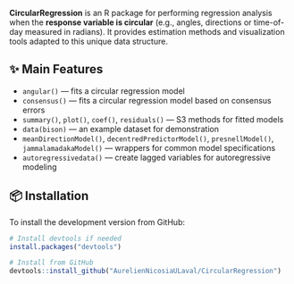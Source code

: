 

**CircularRegression** is an R package for performing regression analysis when the **response variable is circular** (e.g., angles, directions or time-of-day measured in radians). It provides estimation methods and visualization tools adapted to this unique data structure.

## ✨ Main Features

- `angular()` — fits a circular regression model
- `consensus()` — fits a circular regression model based on consensus errors
- `summary()`, `plot()`, `coef()`, `residuals()` — S3 methods for fitted models
- `data(bison)` — an example dataset for demonstration
- `meanDirectionModel()`, `decentredPredictorModel()`, `presnellModel()`, `jammalamadakaModel()` — wrappers for common model specifications
- `autoregressivedata()` — create lagged variables for autoregressive modeling

## 📦 Installation

To install the development version from GitHub:

```r
# Install devtools if needed
install.packages("devtools")

# Install from GitHub
devtools::install_github("AurelienNicosiaULaval/CircularRegression")
```
